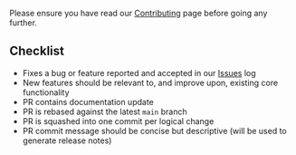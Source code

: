 <!-- markdownlint-disable first-line-h1 -->
Please ensure you have read our [Contributing](Contributing) page before going any further.

## Checklist

- Fixes a bug or feature reported and accepted in our [Issues][Issues] log
- New features should be relevant to, and improve upon, existing core functionality
- PR contains documentation update
- PR is rebased against the latest `main` branch
- PR is squashed into one commit per logical change
- PR commit message should be concise but descriptive (will be used to generate release notes)

<!--Reference links in article-->

[Issues]:     https://github.com/Azure/alz-terraform-accelerator/issues "Our issues log"
